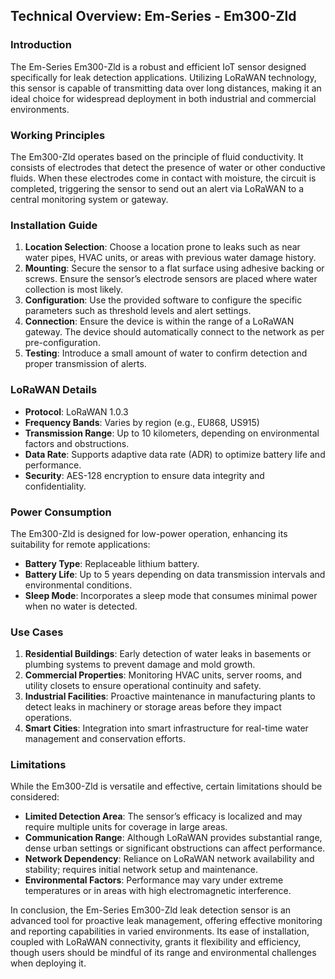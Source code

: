 ## Technical Overview: Em-Series - Em300-Zld

### Introduction
The Em-Series Em300-Zld is a robust and efficient IoT sensor designed specifically for leak detection applications. Utilizing LoRaWAN technology, this sensor is capable of transmitting data over long distances, making it an ideal choice for widespread deployment in both industrial and commercial environments.

### Working Principles
The Em300-Zld operates based on the principle of fluid conductivity. It consists of electrodes that detect the presence of water or other conductive fluids. When these electrodes come in contact with moisture, the circuit is completed, triggering the sensor to send out an alert via LoRaWAN to a central monitoring system or gateway.

### Installation Guide
1. **Location Selection**: Choose a location prone to leaks such as near water pipes, HVAC units, or areas with previous water damage history.
2. **Mounting**: Secure the sensor to a flat surface using adhesive backing or screws. Ensure the sensor’s electrode sensors are placed where water collection is most likely.
3. **Configuration**: Use the provided software to configure the specific parameters such as threshold levels and alert settings.
4. **Connection**: Ensure the device is within the range of a LoRaWAN gateway. The device should automatically connect to the network as per pre-configuration.
5. **Testing**: Introduce a small amount of water to confirm detection and proper transmission of alerts.

### LoRaWAN Details
- **Protocol**: LoRaWAN 1.0.3
- **Frequency Bands**: Varies by region (e.g., EU868, US915)
- **Transmission Range**: Up to 10 kilometers, depending on environmental factors and obstructions.
- **Data Rate**: Supports adaptive data rate (ADR) to optimize battery life and performance.
- **Security**: AES-128 encryption to ensure data integrity and confidentiality.

### Power Consumption
The Em300-Zld is designed for low-power operation, enhancing its suitability for remote applications:
- **Battery Type**: Replaceable lithium battery.
- **Battery Life**: Up to 5 years depending on data transmission intervals and environmental conditions.
- **Sleep Mode**: Incorporates a sleep mode that consumes minimal power when no water is detected.

### Use Cases
1. **Residential Buildings**: Early detection of water leaks in basements or plumbing systems to prevent damage and mold growth.
2. **Commercial Properties**: Monitoring HVAC units, server rooms, and utility closets to ensure operational continuity and safety.
3. **Industrial Facilities**: Proactive maintenance in manufacturing plants to detect leaks in machinery or storage areas before they impact operations.
4. **Smart Cities**: Integration into smart infrastructure for real-time water management and conservation efforts.

### Limitations
While the Em300-Zld is versatile and effective, certain limitations should be considered:
- **Limited Detection Area**: The sensor’s efficacy is localized and may require multiple units for coverage in large areas.
- **Communication Range**: Although LoRaWAN provides substantial range, dense urban settings or significant obstructions can affect performance.
- **Network Dependency**: Reliance on LoRaWAN network availability and stability; requires initial network setup and maintenance.
- **Environmental Factors**: Performance may vary under extreme temperatures or in areas with high electromagnetic interference.

In conclusion, the Em-Series Em300-Zld leak detection sensor is an advanced tool for proactive leak management, offering effective monitoring and reporting capabilities in varied environments. Its ease of installation, coupled with LoRaWAN connectivity, grants it flexibility and efficiency, though users should be mindful of its range and environmental challenges when deploying it.